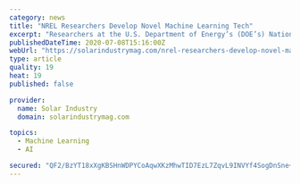 ```yaml
---
category: news
title: "NREL Researchers Develop Novel Machine Learning Tech"
excerpt: "Researchers at the U.S. Department of Energy’s (DOE’s) National Renewable Energy Laboratory (NREL) have developed a novel machine learning approach to quickly enhance the resolution of wind ..."
publishedDateTime: 2020-07-08T15:16:00Z
webUrl: "https://solarindustrymag.com/nrel-researchers-develop-novel-machine-learning-tech"
type: article
quality: 19
heat: 19
published: false

provider:
  name: Solar Industry
  domain: solarindustrymag.com

topics:
  - Machine Learning
  - AI

secured: "QF2/BzYT18xXgKBSHnWDPYCoAqwXKzMhwTID7EzL7ZqvL9INVYf4SogDnSne+jV3y5pPmh88Q1PJleMKFdJwsq9oAUiRon5MEnsWepZ4yxhKa1ufC7noOb4tT58w8xop+WLJSSkHjoB73TyBm5n7TpddDNpxqqrA1mAVWS5Scu4v6pfx6XX6ngw0rt4vUEiAzC7e0XpVvhUXTr+12pBdHYrxZ3ID4ci30EwXtQAScPqExxw8qTRGevZl1j30Zuf5EgjrEKQfdxq0GenW+kECjJhYWaI7qA3Sr843fA9tRFDtR5liH0dar/skEct+nTfSjXnqA44zym32fhYScS8e9w==;KEf6IueAfgIV+it+Ush1Yg=="
---
```


